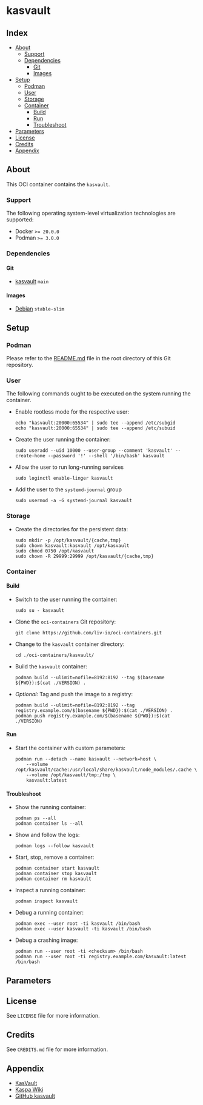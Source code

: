 # kasvault

## Index

- [About](#about)
  - [Support](#support)
  - [Dependencies](#dependencies)
    - [Git](#git)
    - [Images](#images)
- [Setup](#setup)
  - [Podman](#podman)
  - [User](#user)
  - [Storage](#storage)
  - [Container](#container)
    - [Build](#build)
    - [Run](#run)
    - [Troubleshoot](#troubleshoot)
- [Parameters](#parameters)
- [License](#license)
- [Credits](#credits)
- [Appendix](#appendix)

## About

This OCI container contains the `kasvault`.

### Support

The following operating system-level virtualization technologies are supported:
- Docker `>= 20.0.0`
- Podman `>= 3.0.0`

### Dependencies

#### Git

- [kasvault](https://github.com/coderofstuff/kasvault.git) `main`

#### Images

- [Debian](docker.io/debian) `stable-slim`

## Setup

### Podman

Please refer to the [README.md](../README.md) file in the root directory of this Git repository.

### User

The following commands ought to be executed on the system running the container.

- Enable rootless mode for the respective user:

    ```
    echo "kasvault:20000:65534" | sudo tee --append /etc/subgid
    echo "kasvault:20000:65534" | sudo tee --append /etc/subuid
    ```

- Create the user running the container:

    ```
    sudo useradd --uid 10000 --user-group --comment 'kasvault' --create-home --password '!' --shell '/bin/bash' kasvault
    ```

- Allow the user to run long-running services

    ```
    sudo loginctl enable-linger kasvault
    ```

- Add the user to the `systemd-journal` group

    ```
    sudo usermod -a -G systemd-journal kasvault
    ```

### Storage

- Create the directories for the persistent data:

    ```
    sudo mkdir -p /opt/kasvault/{cache,tmp}
    sudo chown kasvault:kasvault /opt/kasvault
    sudo chmod 0750 /opt/kasvault
    sudo chown -R 29999:29999 /opt/kasvault/{cache,tmp}
    ```

### Container

#### Build

- Switch to the user running the container:

    ```
    sudo su - kasvault
    ```

- Clone the `oci-containers` Git repository:

    ```
    git clone https://github.com/liv-io/oci-containers.git
    ```

- Change to the `kasvault` container directory:

    ```
    cd ./oci-containers/kasvault/
    ```

- Build the `kasvault` container:

    ```
    podman build --ulimit=nofile=8192:8192 --tag $(basename ${PWD}):$(cat ./VERSION) .
    ```

- _Optional:_ Tag and push the image to a registry:

    ```
    podman build --ulimit=nofile=8192:8192 --tag registry.example.com/$(basename ${PWD}):$(cat ./VERSION) .
    podman push registry.example.com/$(basename ${PWD}):$(cat ./VERSION)
    ```

#### Run

- Start the container with custom parameters:

    ```
    podman run --detach --name kasvault --network=host \
        --volume /opt/kasvault/cache:/usr/local/share/kasvault/node_modules/.cache \
        --volume /opt/kasvault/tmp:/tmp \
        kasvault:latest
    ```

#### Troubleshoot

- Show the running container:

    ```
    podman ps --all
    podman container ls --all
    ```

- Show and follow the logs:

    ```
    podman logs --follow kasvault
    ```

- Start, stop, remove a container:

    ```
    podman container start kasvault
    podman container stop kasvault
    podman container rm kasvault
    ```

- Inspect a running container:

    ```
    podman inspect kasvault
    ```

- Debug a running container:

    ```
    podman exec --user root -ti kasvault /bin/bash
    podman exec --user kasvault -ti kasvault /bin/bash
    ```

- Debug a crashing image:

    ```
    podman run --user root -ti <checksum> /bin/bash
    podman run --user root -ti registry.example.com/kasvault:latest /bin/bash
    ```

## Parameters

## License

See `LICENSE` file for more information.

## Credits

See `CREDITS.md` file for more information.

## Appendix

- [KasVault](https://kasvault.io)
- [Kaspa Wiki](https://wiki.kaspa.org/en/kasvault-basic-guide)
- [GitHub kasvault](https://github.com/coderofstuff/kasvault)
